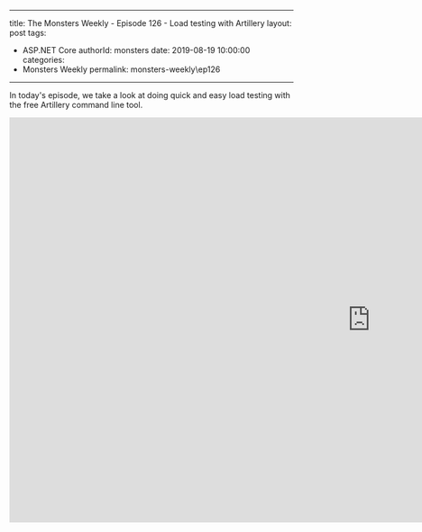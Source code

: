 
---
title: The Monsters Weekly - Episode 126 -  Load testing with Artillery
layout: post
tags: 
  - ASP.NET Core
authorId: monsters
date: 2019-08-19 10:00:00
categories:
  - Monsters Weekly
permalink: monsters-weekly\ep126
---

In today's episode, we take a look at doing quick and easy load testing with the free Artillery command line tool.


<iframe width="1280" height="720" src="https://www.youtube.com/embed/lH-zirnd8S4" frameborder="0" allow="accelerometer; autoplay; encrypted-media; gyroscope; picture-in-picture" allowfullscreen></iframe>
